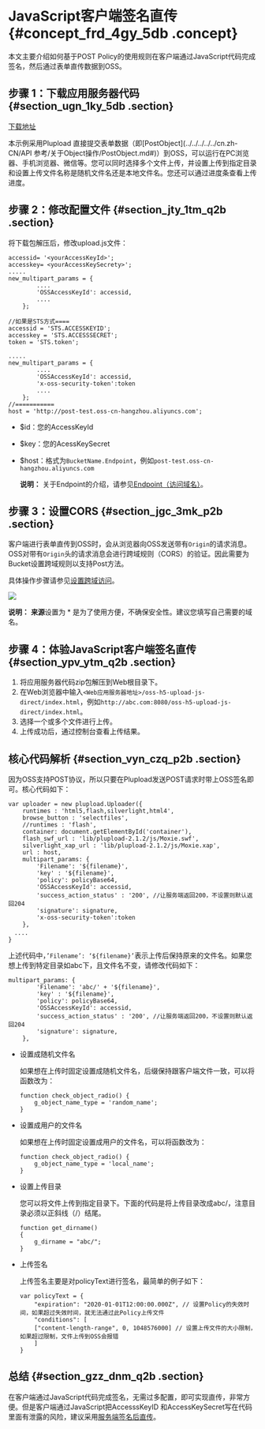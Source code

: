 # JavaScript客户端签名直传 {#concept_frd_4gy_5db .concept}

本文主要介绍如何基于POST Policy的使用规则在客户端通过JavaScript代码完成签名，然后通过表单直传数据到OSS。

## 步骤 1：下载应用服务器代码 {#section_ugn_1ky_5db .section}

[下载地址](https://docs-aliyun.cn-hangzhou.oss.aliyun-inc.com/internal/oss/0.0.4/assets/sample/oss-h5-upload-js-direct.zip)

本示例采用Plupload 直接提交表单数据（即[PostObject](../../../../../cn.zh-CN/API 参考/关于Object操作/PostObject.md#)）到OSS，可以运行在PC浏览器、手机浏览器、微信等。您可以同时选择多个文件上传，并设置上传到指定目录和设置上传文件名称是随机文件名还是本地文件名。您还可以通过进度条查看上传进度。

## 步骤 2：修改配置文件 {#section_jty_1tm_q2b .section}

将下载包解压后，修改upload.js文件：

```
accessid= '<yourAccessKeyId>';
accesskey= <yourAccessKeySecrety>';
.....
new_multipart_params = {
        ....
        'OSSAccessKeyId': accessid, 
        ....
    };

//如果是STS方式====
accessid = 'STS.ACCESSKEYID';
accesskey = 'STS.ACCESSSECRET';
token = 'STS.token';

.....
new_multipart_params = {
        ....
        'OSSAccessKeyId': accessid, 
        'x-oss-security-token':token
        ....
    };
//===========
host = 'http://post-test.oss-cn-hangzhou.aliyuncs.com';
```

-   $id：您的AccessKeyId
-   $key：您的AcessKeySecret
-   $host：格式为`BucketName.Endpoint`，例如`post-test.oss-cn-hangzhou.aliyuncs.com`

    **说明：** 关于Endpoint的介绍，请参见[Endpoint（访问域名）](../../../../../cn.zh-CN/开发指南/基本概念介绍.md#section_s3j_nmt_tdb)。


## 步骤 3：设置CORS {#section_jgc_3mk_p2b .section}

客户端进行表单直传到OSS时，会从浏览器向OSS发送带有`Origin`的请求消息。OSS对带有`Origin`头的请求消息会进行跨域规则（CORS）的验证。因此需要为Bucket设置跨域规则以支持Post方法。

具体操作步骤请参见[设置跨域访问](../../../../../cn.zh-CN/控制台用户指南/管理存储空间/设置跨域访问.md#)。

![](http://static-aliyun-doc.oss-cn-hangzhou.aliyuncs.com/assets/img/21672/155020996512308_zh-CN.png)

**说明：** **来源**设置为 \* 是为了使用方便，不确保安全性。建议您填写自己需要的域名。

## 步骤 4：体验JavaScript客户端签名直传 {#section_ypv_ytm_q2b .section}

1.  将应用服务器代码zip包解压到Web根目录下。
2.  在Web浏览器中输入`<Web应用服务器地址>/oss-h5-upload-js-direct/index.html`，例如`http://abc.com:8080/oss-h5-upload-js-direct/index.html`。
3.  选择一个或多个文件进行上传。
4.  上传成功后，通过控制台查看上传结果。

## 核心代码解析 {#section_vyn_czq_p2b .section}

因为OSS支持POST协议，所以只要在Plupload发送POST请求时带上OSS签名即可。核心代码如下：

```
var uploader = new plupload.Uploader({
    runtimes : 'html5,flash,silverlight,html4',
    browse_button : 'selectfiles',
    //runtimes : 'flash',
    container: document.getElementById('container'),
    flash_swf_url : 'lib/plupload-2.1.2/js/Moxie.swf',
    silverlight_xap_url : 'lib/plupload-2.1.2/js/Moxie.xap',
    url : host,
    multipart_params: {
        'Filename': '${filename}',
        'key' : '${filename}',
        'policy': policyBase64,
        'OSSAccessKeyId': accessid,
        'success_action_status' : '200', //让服务端返回200，不设置则默认返回204
        'signature': signature,
        'x-oss-security-token':token
    },
　....
}
```

上述代码中，`’Filename’: ‘${filename}’`表示上传后保持原来的文件名。如果您想上传到特定目录如abc下，且文件名不变，请修改代码如下：

```
multipart_params: {
        'Filename': 'abc/' + '${filename}',
        'key' : '${filename}',
        'policy': policyBase64,
        'OSSAccessKeyId': accessid,
        'success_action_status' : '200', //让服务端返回200，不设置则默认返回204
        'signature': signature,
    },
```

-   设置成随机文件名

    如果想在上传时固定设置成随机文件名，后缀保持跟客户端文件一致，可以将函数改为：

    ```
    function check_object_radio() {
        g_object_name_type = 'random_name';
    }
    ```

-   设置成用户的文件名

    如果想在上传时固定设置成用户的文件名，可以将函数改为：

    ```
    function check_object_radio() {
        g_object_name_type = 'local_name';
    }
    ```

-   设置上传目录

    您可以将文件上传到指定目录下。下面的代码是将上传目录改成abc/，注意目录必须以正斜线（/）结尾。

    ```
    function get_dirname()
    {
        g_dirname = "abc/"; 
    }
    ```

-   上传签名

    上传签名主要是对policyText进行签名，最简单的例子如下：

    ```
    var policyText = {
        "expiration": "2020-01-01T12:00:00.000Z", // 设置Policy的失效时间，如果超过失效时间，就无法通过此Policy上传文件
        "conditions": [
        ["content-length-range", 0, 1048576000] // 设置上传文件的大小限制，如果超过限制，文件上传到OSS会报错
        ]
    }
    ```


## 总结 {#section_gzz_dnm_q2b .section}

在客户端通过JavaScript代码完成签名，无需过多配置，即可实现直传，非常方便。但是客户端通过JavaScript把AccesssKeyID 和AccessKeySecret写在代码里面有泄露的风险，建议采用[服务端签名后直传](cn.zh-CN/最佳实践/Web端直传实践/服务端签名后直传.md#)。


